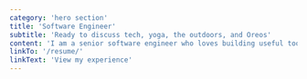 ```yaml
---
category: 'hero section'
title: 'Software Engineer'
subtitle: 'Ready to discuss tech, yoga, the outdoors, and Oreos'
content: 'I am a senior software engineer who loves building useful tools for people. It should also be no surprise that I am a certified Scrum Master/Agile Coach ,and this allows me to advocate for better processes based on what is best for my team. I have worked in a range of industries ,and I now work for an E-commerce company as a front-end developer on their web team. I have been working on passion projects to help solve issues facing marginalized groups for over four years as well. I also enjoy doing yoga, hiking, cooking for my friends, and running.'
linkTo: '/resume/'
linkText: 'View my experience'
---
```

